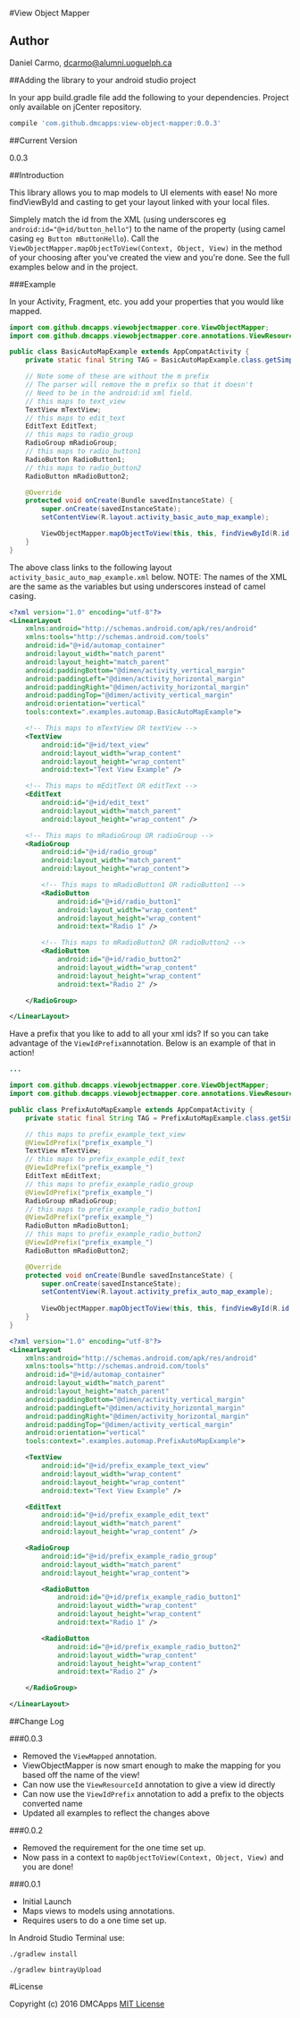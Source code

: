 #View Object Mapper

## Author

Daniel Carmo, dcarmo@alumni.uoguelph.ca

##Adding the library to your android studio project

In your app build.gradle file add the following to your dependencies. Project only available on jCenter repository.

```groovy
compile 'com.github.dmcapps:view-object-mapper:0.0.3'
```

##Current Version

0.0.3

##Introduction

This library allows you to map models to UI elements with ease! No more findViewById and casting to get your layout linked with your local files.

Simplely match the id from the XML (using underscores eg `android:id="@+id/button_hello"`) to the name of the property (using camel casing `eg Button mButtonHello`). Call the `ViewObjectMapper.mapObjectToView(Context, Object, View)` in the method of your choosing after you've created the view and you're done. See the full examples below and in the project.

###Example

In your Activity, Fragment, etc. you add your properties that you would like mapped. 

``` java
import com.github.dmcapps.viewobjectmapper.core.ViewObjectMapper;
import com.github.dmcapps.viewobjectmapper.core.annotations.ViewResourceId;

public class BasicAutoMapExample extends AppCompatActivity {
    private static final String TAG = BasicAutoMapExample.class.getSimpleName();

    // Note some of these are without the m prefix
    // The parser will remove the m prefix so that it doesn't
    // Need to be in the android:id xml field.
    // this maps to text_view
    TextView mTextView;
    // this maps to edit_text
    EditText EditText;
    // this maps to radio_group
    RadioGroup mRadioGroup;
    // this maps to radio_button1
    RadioButton RadioButton1;
    // this maps to radio_button2
    RadioButton mRadioButton2;

    @Override
    protected void onCreate(Bundle savedInstanceState) {
        super.onCreate(savedInstanceState);
        setContentView(R.layout.activity_basic_auto_map_example);

        ViewObjectMapper.mapObjectToView(this, this, findViewById(R.id.automap_container));
    }
}
```

The above class links to the following layout `activity_basic_auto_map_example.xml` below. NOTE: The names of the XML are the same as the variables but using underscores instead of camel casing.

```xml
<?xml version="1.0" encoding="utf-8"?>
<LinearLayout
    xmlns:android="http://schemas.android.com/apk/res/android"
    xmlns:tools="http://schemas.android.com/tools"
    android:id="@+id/automap_container"
    android:layout_width="match_parent"
    android:layout_height="match_parent"
    android:paddingBottom="@dimen/activity_vertical_margin"
    android:paddingLeft="@dimen/activity_horizontal_margin"
    android:paddingRight="@dimen/activity_horizontal_margin"
    android:paddingTop="@dimen/activity_vertical_margin"
    android:orientation="vertical"
    tools:context=".examples.automap.BasicAutoMapExample">

    <!-- This maps to mTextView OR textView -->
    <TextView
        android:id="@+id/text_view"
        android:layout_width="wrap_content"
        android:layout_height="wrap_content"
        android:text="Text View Example" />

    <!-- This maps to mEditText OR editText -->
    <EditText
        android:id="@+id/edit_text"
        android:layout_width="match_parent"
        android:layout_height="wrap_content" />

    <!-- This maps to mRadioGroup OR radioGroup -->
    <RadioGroup
        android:id="@+id/radio_group"
        android:layout_width="match_parent"
        android:layout_height="wrap_content">

        <!-- This maps to mRadioButton1 OR radioButton1 -->
        <RadioButton
            android:id="@+id/radio_button1"
            android:layout_width="wrap_content"
            android:layout_height="wrap_content"
            android:text="Radio 1" />

        <!-- This maps to mRadioButton2 OR radioButton2 -->
        <RadioButton
            android:id="@+id/radio_button2"
            android:layout_width="wrap_content"
            android:layout_height="wrap_content"
            android:text="Radio 2" />

    </RadioGroup>

</LinearLayout>
```

Have a prefix that you like to add to all your xml ids? If so you can take advantage of the `ViewIdPrefix`annotation. Below is an example of that in action!

```java
... 

import com.github.dmcapps.viewobjectmapper.core.ViewObjectMapper;
import com.github.dmcapps.viewobjectmapper.core.annotations.ViewResourceId;

public class PrefixAutoMapExample extends AppCompatActivity {
    private static final String TAG = PrefixAutoMapExample.class.getSimpleName();

    // this maps to prefix_example_text_view
    @ViewIdPrefix("prefix_example_")
    TextView mTextView;
    // this maps to prefix_example_edit_text
    @ViewIdPrefix("prefix_example_")
    EditText mEditText;
    // this maps to prefix_example_radio_group
    @ViewIdPrefix("prefix_example_")
    RadioGroup mRadioGroup;
    // this maps to prefix_example_radio_button1
    @ViewIdPrefix("prefix_example_")
    RadioButton mRadioButton1;
    // this maps to prefix_example_radio_button2
    @ViewIdPrefix("prefix_example_")
    RadioButton mRadioButton2;

    @Override
    protected void onCreate(Bundle savedInstanceState) {
        super.onCreate(savedInstanceState);
        setContentView(R.layout.activity_prefix_auto_map_example);
        
        ViewObjectMapper.mapObjectToView(this, this, findViewById(R.id.automap_container));
    }
}
```

```xml
<?xml version="1.0" encoding="utf-8"?>
<LinearLayout
    xmlns:android="http://schemas.android.com/apk/res/android"
    xmlns:tools="http://schemas.android.com/tools"
    android:id="@+id/automap_container"
    android:layout_width="match_parent"
    android:layout_height="match_parent"
    android:paddingBottom="@dimen/activity_vertical_margin"
    android:paddingLeft="@dimen/activity_horizontal_margin"
    android:paddingRight="@dimen/activity_horizontal_margin"
    android:paddingTop="@dimen/activity_vertical_margin"
    android:orientation="vertical"
    tools:context=".examples.automap.PrefixAutoMapExample">

    <TextView
        android:id="@+id/prefix_example_text_view"
        android:layout_width="wrap_content"
        android:layout_height="wrap_content"
        android:text="Text View Example" />

    <EditText
        android:id="@+id/prefix_example_edit_text"
        android:layout_width="match_parent"
        android:layout_height="wrap_content" />

    <RadioGroup
        android:id="@+id/prefix_example_radio_group"
        android:layout_width="match_parent"
        android:layout_height="wrap_content">

        <RadioButton
            android:id="@+id/prefix_example_radio_button1"
            android:layout_width="wrap_content"
            android:layout_height="wrap_content"
            android:text="Radio 1" />

        <RadioButton
            android:id="@+id/prefix_example_radio_button2"
            android:layout_width="wrap_content"
            android:layout_height="wrap_content"
            android:text="Radio 2" />

    </RadioGroup>

</LinearLayout>
```

##Change Log

###0.0.3
- Removed the `ViewMapped` annotation.
- ViewObjectMapper is now smart enough to make the mapping for you based off the name of the view!
- Can now use the `ViewResourceId` annotation to give a view id directly
- Can now use the `ViewIdPrefix` annotation to add a prefix to the objects converted name
- Updated all examples to reflect the changes above

###0.0.2
- Removed the requirement for the one time set up.
- Now pass in a context to `mapObjectToView(Context, Object, View)` and you are done!

###0.0.1
- Initial Launch
- Maps views to models using annotations.
- Requires users to do a one time set up.

In Android Studio Terminal use:
```
./gradlew install

./gradlew bintrayUpload
```

#License

Copyright (c) 2016 DMCApps [MIT License](https://opensource.org/licenses/MIT)

